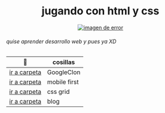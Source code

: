 <div align="center" >
<h1> jugando con html y css </h1>
  <a href= #><img src= https://media.giphy.com/media/3osxY9kuM2NGUfvThe/giphy.gif alt="imagen de error"></a></div>
     
###### quise aprender desarrollo web y pues ya XD  

📁 | cosillas 
  --- | --- 
  [ir a carpeta](https://github.com/NekoShooter/jugandoAserFront-end/tree/master/googleClon) | GoogleClon
  [ir a carpeta](https://github.com/NekoShooter/jugandoAserFront-end/tree/master/movilDesing) | mobile first
  [ir a carpeta](https://github.com/NekoShooter/jugandoAserFront-end/tree/master/cssGrid) | css grid
  [ir a carpeta](https://github.com/NekoShooter/jugandoAserFront-end/tree/master/blog_conCssGrid) | blog
